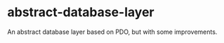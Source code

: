 abstract-database-layer
=======================

An abstract database layer based on PDO, but with some improvements.
